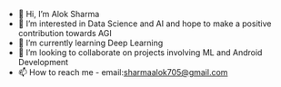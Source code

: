 - 👋 Hi, I’m Alok Sharma
- 👀 I’m interested in Data Science and AI and hope to make a positive contribution towards AGI
- 🌱 I’m currently learning Deep Learning
- 💞️ I’m looking to collaborate on projects involving ML and Android Development
- 📫 How to reach me - email:sharmaalok705@gmail.com

<!---
AlSh007/AlSh007 is a ✨ special ✨ repository because its `README.md` (this file) appears on your GitHub profile.
You can click the Preview link to take a look at your changes.
--->
